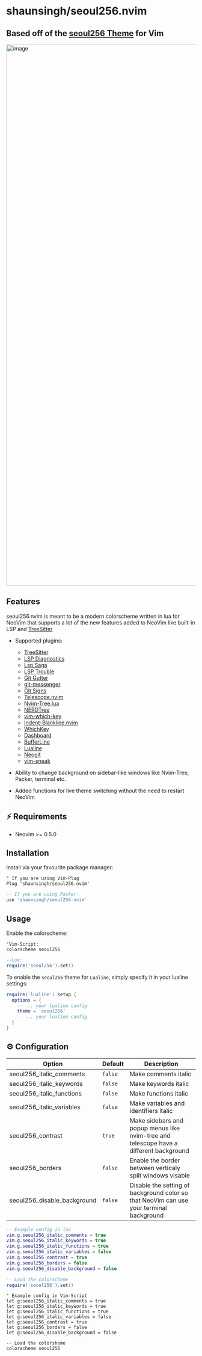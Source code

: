 # shaunsingh/seoul256.nvim

## Based off of the [seoul256 Theme](https://github.com/junegunn/seoul256.vim) for Vim

<img width="1440" alt="image" src="https://user-images.githubusercontent.com/71196912/120390485-c0134400-c2fb-11eb-9322-0d467e2e14bf.png">

## Features

seoul256.nvim is meant to be a modern colorscheme written in lua for NeoVim that supports a lot of the new features
added to NeoVim like built-in LSP and [TreeSitter](https://github.com/nvim-treesitter/nvim-treesitter)

+ Supported plugins:
    + [TreeSitter](https://github.com/nvim-treesitter/nvim-treesitter)
    + [LSP Diagnostics](https://neovim.io/doc/user/lsp.html)
    + [Lsp Saga](https://github.com/glepnir/lspsaga.nvim)
    + [LSP Trouble](https://github.com/folke/lsp-trouble.nvim)
    + [Git Gutter](https://github.com/airblade/vim-gitgutter)
    + [git-messenger](https://github.com/rhysd/git-messenger.vim)
    + [Git Signs](https://github.com/lewis6991/gitsigns.nvim)
    + [Telescope.nvim](https://github.com/nvim-telescope/telescope.nvim)
    + [Nvim-Tree.lua](https://github.com/kyazdani42/nvim-tree.lua)
    + [NERDTree](https://github.com/preservim/nerdtree)
    + [vim-which-key](https://github.com/liuchengxu/vim-which-key)
    + [Indent-Blankline.nvim](https://github.com/lukas-reineke/indent-blankline.nvim)
    + [WhichKey](https://github.com/liuchengxu/vim-which-key)
    + [Dashboard](https://github.com/glepnir/dashboard-nvim)
    + [BufferLine](https://github.com/akinsho/nvim-bufferline.lua)
    + [Lualine](https://github.com/hoob3rt/lualine.nvim)
    + [Neogit](https://github.com/TimUntersberger/neogit)
    + [vim-sneak](https://github.com/justinmk/vim-sneak)

+ Ability to change background on sidebar-like windows like Nvim-Tree, Packer, terminal etc.

+ Added functions for live theme switching without the need to restart NeoVim

## ⚡️ Requirements

+ Neovim >= 0.5.0

## Installation

Install via your favourite package manager:
```vim
" If you are using Vim-Plug
Plug 'shaunsingh/seoul256.nvim'
```

```lua
-- If you are using Packer
use 'shaunsingh/seoul256.nvim'
```

## Usage

Enable the colorscheme:
```vim 
"Vim-Script:
colorscheme seoul256
```

```lua
--Lua:
require('seoul256').set()
```

To enable the `seoul256` theme for `Lualine`, simply specify it in your lualine settings:

```lua
require('lualine').setup {
  options = {
    -- ... your lualine config
    theme = 'seoul256'
    -- ... your lualine config
  }
}
```

## ⚙️ Configuration


| Option                              | Default     | Description                                                                                                                                                     |
| ----------------------------------- | ----------- | --------------------------------------------------------------------------------------------------------------------------------------------------------------- |
| seoul256_italic_comments            | `false`     | Make comments italic                                                                                                                                            |
| seoul256_italic_keywords            | `false`     | Make keywords italic                                                                                                                                            |
| seoul256_italic_functions           | `false`     | Make functions italic                                                                                                                                           |
| seoul256_italic_variables           | `false`     | Make variables and identifiers italic                                                                                                                           |
| seoul256_contrast                   | `true`      | Make sidebars and popup menus like nvim-tree and telescope have a different background                                                                                       |
| seoul256_borders                    | `false`     | Enable the border between verticaly split windows visable
| seoul256_disable_background         | `false`     | Disable the setting of background color so that NeoVim can use your terminal background

```lua
-- Example config in lua
vim.g.seoul256_italic_comments = true
vim.g.seoul256_italic_keywords = true
vim.g.seoul256_italic_functions = true
vim.g.seoul256_italic_variables = false
vim.g.seoul256_contrast = true
vim.g.seoul256_borders = false 
vim.g.seoul256_disable_background = false

-- Load the colorscheme
require('seoul256').set()
```

```vim
" Example config in Vim-Script
let g:seoul256_italic_comments = true
let g:seoul256_italic_keywords = true
let g:seoul256_italic_functions = true
let g:seoul256_italic_variables = false
let g:seoul256_contrast = true
let g:seoul256_borders = false 
let g:seoul256_disable_background = false

-- Load the colorsheme
colorscheme seoul256
```

